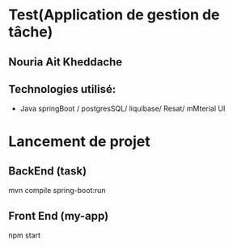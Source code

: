 # Test(Application de gestion de tâche)
## Nouria Ait Kheddache 
## Technologies utilisé: 
* Java springBoot / postgresSQL/ liquibase/ Resat/ mMterial UI
# Lancement de projet 
## BackEnd  (task)
mvn compile spring-boot:run
## Front End (my-app)
npm start